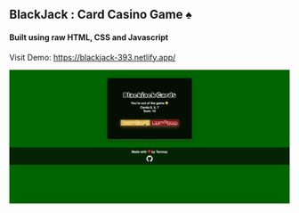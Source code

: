 ## BlackJack : Card Casino Game ♠️

#### Built using raw HTML, CSS and Javascript

Visit Demo: <https://blackjack-393.netlify.app/>

<img src="./static/screenshot.png">
